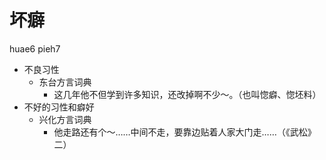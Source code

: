 # 坏癖
huae6 pieh7
+ 不良习性
  * 东台方言词典
    - 这几年他不但学到许多知识，还改掉啊不少～。（也叫惚癖、惚坯料）
+ 不好的习性和癖好
  * 兴化方言词典
    - 他走路还有个～……中间不走，要靠边贴着人家大门走……（《武松》二）
